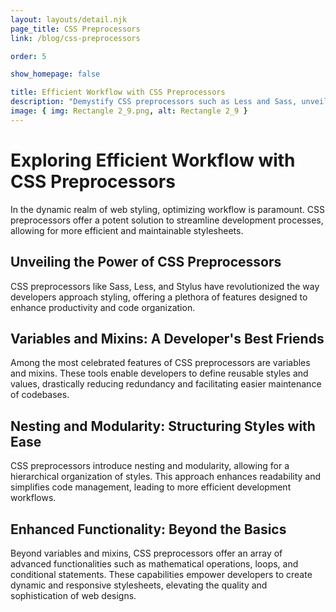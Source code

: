 ```yaml
---
layout: layouts/detail.njk
page_title: CSS Preprocessors
link: /blog/css-preprocessors

order: 5

show_homepage: false

title: Efficient Workflow with CSS Preprocessors
description: "Demystify CSS preprocessors such as Less and Sass, unveiling their role in streamlining stylesheet management."
image: { img: Rectangle 2_9.png, alt: Rectangle 2_9 }
---
```


# Exploring Efficient Workflow with CSS Preprocessors

In the dynamic realm of web styling, optimizing workflow is paramount. CSS preprocessors offer a potent solution to streamline development processes, allowing for more efficient and maintainable stylesheets.

## Unveiling the Power of CSS Preprocessors

CSS preprocessors like Sass, Less, and Stylus have revolutionized the way developers approach styling, offering a plethora of features designed to enhance productivity and code organization.

## Variables and Mixins: A Developer's Best Friends

Among the most celebrated features of CSS preprocessors are variables and mixins. These tools enable developers to define reusable styles and values, drastically reducing redundancy and facilitating easier maintenance of codebases.

## Nesting and Modularity: Structuring Styles with Ease

CSS preprocessors introduce nesting and modularity, allowing for a hierarchical organization of styles. This approach enhances readability and simplifies code management, leading to more efficient development workflows.

## Enhanced Functionality: Beyond the Basics

Beyond variables and mixins, CSS preprocessors offer an array of advanced functionalities such as mathematical operations, loops, and conditional statements. These capabilities empower developers to create dynamic and responsive stylesheets, elevating the quality and sophistication of web designs.
